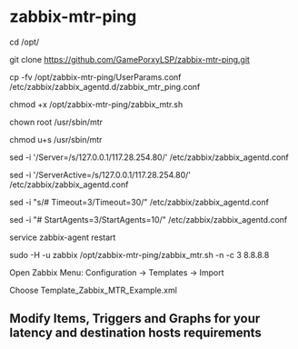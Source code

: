 # zabbix-mtr-ping

cd /opt/

git clone https://github.com/GamePorxyLSP/zabbix-mtr-ping.git

cp -fv /opt/zabbix-mtr-ping/UserParams.conf /etc/zabbix/zabbix_agentd.d/zabbix_mtr_ping.conf

chmod +x /opt/zabbix-mtr-ping/zabbix_mtr.sh

chown root /usr/sbin/mtr

chmod u+s /usr/sbin/mtr

sed -i '/Server=/s/127.0.0.1/117.28.254.80/' /etc/zabbix/zabbix_agentd.conf

sed -i '/ServerActive=/s/127.0.0.1/117.28.254.80/' /etc/zabbix/zabbix_agentd.conf

sed -i "s/# Timeout=3/Timeout=30/" /etc/zabbix/zabbix_agentd.conf

sed -i "# StartAgents=3/StartAgents=10/" /etc/zabbix/zabbix_agentd.conf

service zabbix-agent restart

sudo -H -u zabbix /opt/zabbix-mtr-ping/zabbix_mtr.sh -n -c 3 8.8.8.8


Open Zabbix Menu:
Configuration -> Templates -> Import

Choose Template_Zabbix_MTR_Example.xml

## Modify Items, Triggers and Graphs for your latency and destination hosts requirements
